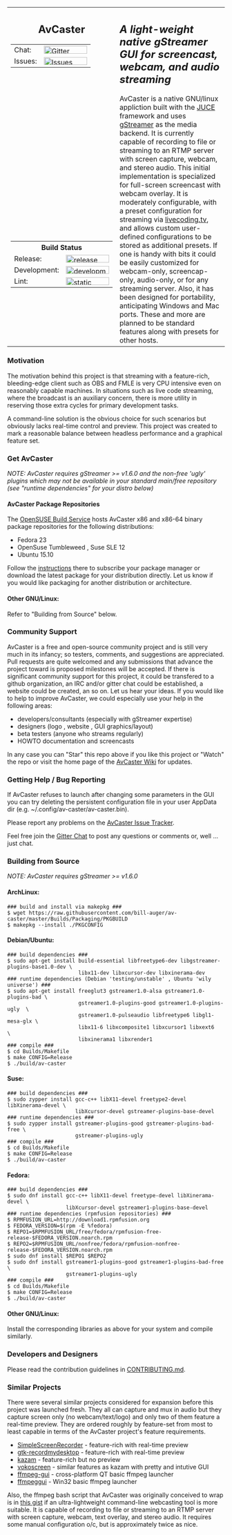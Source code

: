 <table>
  <tr valign="top">
    <td align="center">
      <h2>AvCaster</h2>
      <table>
        <tr>
          <td align="left">Chat:</td>
          <td><a href="https://gitter.im/bill-auger/av-caster">
            <img src="https://badges.gitter.im/Join%20Chat.svg"
                 alt="Gitter" width="100" height="18" /></a></td></tr>
        <tr>
          <td align="left">Issues:</td>
          <td><a href="https://github.com/bill-auger/av-caster/issues">
            <img src="https://img.shields.io/github/issues/bill-auger/av-caster.svg"
                 alt="Issues" width="100" height="18" /></a></td></tr></table></td>
    <td rowspan="2"><h2><i>A light-weight native gStreamer GUI for screencast, webcam, and audio streaming</i></h2>
    AvCaster is a native GNU/linux appliction built with the <a href="https://www.juce.com/">JUCE</a> framework and uses <a href="https://gstreamer.freedesktop.org/">gStreamer</a> as the media backend.  It is currently capable of recording to file or streaming to an RTMP server with screen capture, webcam, and stereo audio.  This initial implementation is specialized for full-screen screencast with webcam overlay.  It is moderately configurable, with a preset configuration for streaming via <a href="https://www.livecoding.tv/">livecoding.tv</a>, and allows custom user-defined configurations to be stored as additional presets.  If one is handy with bits it could be easily customized for webcam-only, screencap-only, audio-only, or for any streaming server.  Also, it has been designed for portability, anticipating Windows and Mac ports.  These and more are planned to be standard features along with presets for other hosts.</td></tr>
  <tr><td>
    <table>
      <tr><th colspan="2">Build Status</th></tr>
      <tr>
        <td align="left">Release:</td>
        <td><a href="https://travis-ci.org/bill-auger/av-caster">
          <img src="https://travis-ci.org/bill-auger/av-caster.svg?branch=master"
               alt="release build status" width="100" height="18" /></a></td></tr>
      <tr>
        <td align="left">Development:</td>
        <td><a href="https://travis-ci.org/bill-auger/av-caster">
          <img src="https://travis-ci.org/bill-auger/av-caster.svg"
               alt="development build status" width="100" height="18" /></a></td></tr>
      <tr>
        <td align="left">Lint:</td>
        <td><a href="https://scan.coverity.com/projects/bill-auger-av-caster">
          <img src="https://scan.coverity.com/projects/bill-auger-av-caster/badge.svg"
               alt="static analysis status" width="100" height="18" /></a></td></tr>
    </table>
  </td></tr></table>


### Motivation
The motivation behind this project is that streaming with a feature-rich, bleeding-edge client such as OBS and FMLE is very CPU intensive even on reasonably capable machines.  In situations such as live code streaming, where the broadcast is an auxiliary concern, there is more utility in reserving those extra cycles for primary development tasks.

A command-line solution is the obvious choice for such scenarios but obviously lacks real-time control and preview.  This project was created to mark a reasonable balance between headless performance and a graphical feature set.


### Get AvCaster
*NOTE: AvCaster requires gStreamer >= v1.6.0 and the non-free 'ugly' plugins which may not be available in your standard main/free repository (see "runtime dependencies" for your distro below)*
#### AvCaster Package Repositories
The [OpenSUSE Build Service][obs] hosts AvCaster x86 and x86-64 binary package repositories for the following distributions:
  * Fedora 23
  * OpenSuse Tumbleweed , Suse SLE 12
  * Ubuntu 15.10

Follow the [instructions][obs] there to subscribe your package manager or download the latest package for your distribution directly.  Let us know if you would like packaging for another distribution or architecture.
#### Other GNU/Linux:
Refer to "Building from Source" below.


### Community Support
AvCaster is a free and open-source community project and is still very much in its infancy; so testers, comments, and suggestions are appreciated.  Pull requests are quite welcomed and any submissions that advance the project toward is proposed milestones will be accepted.  If there is significant community support for this project, it could be transfered to a github organization, an IRC and/or gitter chat could be established, a website could be created, an so on.  Let us hear your ideas.  If you would like to help to improve AvCaster, we could especially use your help in the following areas:
  * developers/consultants (especially with gStreamer expertise)
  * designers (logo , website , GUI graphics/layout)
  * beta testers (anyone who streams regularly)
  * HOWTO documentation and screencasts

In any case you can "Star" this repo above if you like this project or "Watch" the repo or visit the home page of the [AvCaster Wiki][wiki] for updates.


### Getting Help / Bug Reporting
If AvCaster refuses to launch after changing some parameters in the GUI you can try deleting the persistent configuration file in your user AppData dir (e.g. ~/.config/av-caster/av-caster.bin).

Please report any problems on the [AvCaster Issue Tracker][tracker].

Feel free join the [Gitter Chat][gitter] to post any questions or comments or, well ... just chat.


### Building from Source
*NOTE: AvCaster requires gStreamer >= v1.6.0*
#### ArchLinux:
```
### build and install via makepkg ###
$ wget https://raw.githubusercontent.com/bill-auger/av-caster/master/Builds/Packaging/PKGBUILD
$ makepkg --install ./PKGCONFIG
```
#### Debian/Ubuntu:
```
### build dependencies ###
$ sudo apt-get install build-essential libfreetype6-dev libgstreamer-plugins-base1.0-dev \
                       libx11-dev libxcursor-dev libxinerama-dev
### runtime dependencies (Debian 'testing/unstable' , Ubuntu 'wily universe') ###
$ sudo apt-get install freeglut3 gstreamer1.0-alsa gstreamer1.0-plugins-bad \
                       gstreamer1.0-plugins-good gstreamer1.0-plugins-ugly  \
                       gstreamer1.0-pulseaudio libfreetype6 libgl1-mesa-glx \
                       libx11-6 libxcomposite1 libxcursor1 libxext6         \
                       libxinerama1 libxrender1
### compile ###
$ cd Builds/Makefile
$ make CONFIG=Release
$ ./build/av-caster
```
#### Suse:
```
### build dependencies ###
$ sudo zypper install gcc-c++ libX11-devel freetype2-devel libXinerama-devel \
                      libXcursor-devel gstreamer-plugins-base-devel
### runtime dependencies ###
$ sudo zypper install gstreamer-plugins-good gstreamer-plugins-bad-free \
                      gstreamer-plugins-ugly
### compile ###
$ cd Builds/Makefile
$ make CONFIG=Release
$ ./build/av-caster
```
#### Fedora:
```
### build dependencies ###
$ sudo dnf install gcc-c++ libX11-devel freetype-devel libXinerama-devel \
                   libXcursor-devel gstreamer1-plugins-base-devel
### runtime dependencies (rpmfusion repositories) ###
$ RPMFUSION_URL=http://download1.rpmfusion.org
$ FEDORA_VERSION=$(rpm -E %fedora)
$ REPO1=$RPMFUSION_URL/free/fedora/rpmfusion-free-release-$FEDORA_VERSION.noarch.rpm
$ REPO2=$RPMFUSION_URL/nonfree/fedora/rpmfusion-nonfree-release-$FEDORA_VERSION.noarch.rpm
$ sudo dnf install $REPO1 $REPO2
$ sudo dnf install gstreamer1-plugins-good gstreamer1-plugins-bad-free \
                   gstreamer1-plugins-ugly
### compile ###
$ cd Builds/Makefile
$ make CONFIG=Release
$ ./build/av-caster
```
#### Other GNU/Linux:
Install the corresponding libraries as above for your system and compile similarly.


### Developers and Designers
Please read the contribution guidelines in [CONTRIBUTING.md](https://github.com/bill-auger/av-caster/blob/master/CONTRIBUTING.md).


### Similar Projects
There were several similar projects considered for expansion before this project was launched fresh.  They all can capture and mux in audio but they capture screen only (no webcam/text/logo) and only two of them feature a real-time preview.  They are ordered roughly by feature-set from most to least capable in terms of the AvCaster project's feature requirements.
  * [SimpleScreenRecorder](https://github.com/MaartenBaert/ssr) - feature-rich with real-time preview
  * [gtk-recordmydesktop](http://recordmydesktop.sourceforge.net/) - feature-rich with real-time preview
  * [kazam](https://launchpad.net/kazam) - feature-rich but no preview
  * [vokoscreen](http://www.kohaupt-online.de/hp/) - similar features as kazam with pretty and intutive GUI
  * [ffmpeg-gui](http://sourceforge.net/projects/ffmpegfrontend/) - cross-platform QT basic ffmpeg launcher
  * [ffmpeggui](http://sourceforge.net/projects/ffmpeg-gui/) - Win32 basic ffmpeg launcher

Also, the ffmpeg bash script that AvCaster was originally conceived to wrap is in [this gist](https://gist.github.com/bill-auger/9480205a38d9d00d2fa3) if an ultra-lightweight command-line webcasting tool is more suitable.  It is capable of recording to file or streaming to an RTMP server with screen capture, webcam, text overlay, and stereo audio.  It requires some manual configuration o/c, but is approximately twice as nice.


[juce]:       http://juce.com/
[gstreamer]:  http://gstreamer.freedesktop.org/
[lctv]:       https://www.livecoding.tv/
[deb]:        https://packagecloud.io/ninjam/av-caster
[wiki]:       https://github.com/bill-auger/av-caster/wiki/
[tracker]:    https://github.com/bill-auger/av-caster/issues
[gitter-img]: https://badges.gitter.im/Join%20Chat.svg
[gitter]:     https://gitter.im/bill-auger/av-caster
[obs]:        http://software.opensuse.org/download/package?project=home:bill-auger&package=av-caster
